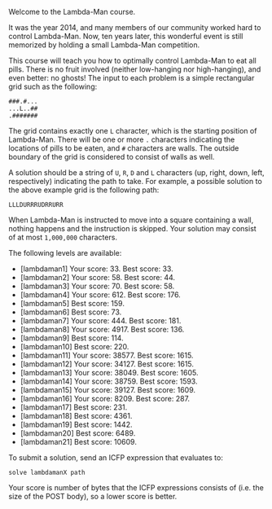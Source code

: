 Welcome to the Lambda-Man course.

It was the year 2014, and many members of our community worked hard to control Lambda-Man. Now, ten years later, this wonderful event is still memorized by holding a small Lambda-Man competition.

This course will teach you how to optimally control Lambda-Man to eat all pills. There is no fruit involved (neither low-hanging nor high-hanging), and even better: no ghosts! The input to each problem is a simple rectangular grid such as the following:

```
###.#...
...L..##
.#######
```

The grid contains exactly one `L` character, which is the starting position of Lambda-Man. There will be one or more `.` characters indicating the locations of pills to be eaten, and `#` characters are walls. The outside boundary of the grid is considered to consist of walls as well.

A solution should be a string of `U`, `R`, `D` and `L` characters (up, right, down, left, respectively) indicating the path to take. For example, a possible solution to the above example grid is the following path:
```
LLLDURRRUDRRURR
```
When Lambda-Man is instructed to move into a square containing a wall, nothing happens and the instruction is skipped. Your solution may consist of at most `1,000,000` characters.

The following levels are available:
* [lambdaman1] Your score: 33. Best score: 33.
* [lambdaman2] Your score: 58. Best score: 44.
* [lambdaman3] Your score: 70. Best score: 58.
* [lambdaman4] Your score: 612. Best score: 176.
* [lambdaman5] Best score: 159.
* [lambdaman6] Best score: 73.
* [lambdaman7] Your score: 444. Best score: 181.
* [lambdaman8] Your score: 4917. Best score: 136.
* [lambdaman9] Best score: 114.
* [lambdaman10] Best score: 220.
* [lambdaman11] Your score: 38577. Best score: 1615.
* [lambdaman12] Your score: 34127. Best score: 1615.
* [lambdaman13] Your score: 38049. Best score: 1605.
* [lambdaman14] Your score: 38759. Best score: 1593.
* [lambdaman15] Your score: 39127. Best score: 1609.
* [lambdaman16] Your score: 8209. Best score: 287.
* [lambdaman17] Best score: 231.
* [lambdaman18] Best score: 4361.
* [lambdaman19] Best score: 1442.
* [lambdaman20] Best score: 6489.
* [lambdaman21] Best score: 10609.

To submit a solution, send an ICFP expression that evaluates to:

```
solve lambdamanX path
```

Your score is number of bytes that the ICFP expressions consists of (i.e. the size of the POST body), so a lower score is better.

